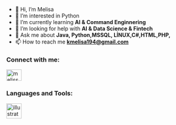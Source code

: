 - 👋 Hi, I’m Melisa
- 👀 I’m interested in Python
- 🌱 I’m currently learning **AI & Command Enginnering**
- 🤝 I’m looking for help with **AI & Data Science & Fintech**
- 💬 Ask me about **Java, Python,MSSQL, LİNUX,C#,HTML,PHP,**
- 📫 How to reach me **kmelisa194@gmail.com**
  
<h3 align="left">Connect with me:</h3>
<p align="left">
  <a href="https://www.linkedin.com/in/melissakaya" target="blank"><img align="center" src="https://raw.githubusercontent.com/rahuldkjain/github-profile-readme-generator/master/src/images/icons/Social/linked-in-alt.svg" alt="melissakaya" height="30" width="40" /></a>

 <h3 align="left">Languages and Tools:</h3> 
<p align="left"><a href="https://www.adobe.com/in/products/illustrator.html" target="_blank" rel="noreferrer"><img src="https://www.vectorlogo.zone/logos/adobe_illustrator/adobe_illustrator-icon.svg" alt="illustrator" width="40" height="40"/><a href="https://www.java.com" target="_blank" rel="noreferrer">   
</p>
<!---
kayamel/kayamel is a ✨ special ✨ repository because its `README.md` (this file) appears on your GitHub profile.
You can click the Preview link to take a look at your changes.
--->
